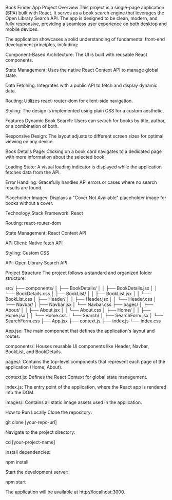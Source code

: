 Book Finder App
Project Overview
This project is a single-page application (SPA) built with React. It serves as a book search engine that leverages the Open Library Search API. The app is designed to be clean, modern, and fully responsive, providing a seamless user experience on both desktop and mobile devices.

The application showcases a solid understanding of fundamental front-end development principles, including:

Component-Based Architecture: The UI is built with reusable React components.

State Management: Uses the native React Context API to manage global state.

Data Fetching: Integrates with a public API to fetch and display dynamic data.

Routing: Utilizes react-router-dom for client-side navigation.

Styling: The design is implemented using plain CSS for a custom aesthetic.

Features
Dynamic Book Search: Users can search for books by title, author, or a combination of both.

Responsive Design: The layout adjusts to different screen sizes for optimal viewing on any device.

Book Details Page: Clicking on a book card navigates to a dedicated page with more information about the selected book.

Loading State: A visual loading indicator is displayed while the application fetches data from the API.

Error Handling: Gracefully handles API errors or cases where no search results are found.

Placeholder Images: Displays a "Cover Not Available" placeholder image for books without a cover.

Technology Stack
Framework: React

Routing: react-router-dom

State Management: React Context API

API Client: Native fetch API

Styling: Custom CSS

API: Open Library Search API

Project Structure
The project follows a standard and organized folder structure:

src/
├── components/
│   ├── BookDetails/
│   │   ├── BookDetails.jsx
│   │   └── BookDetails.css
│   ├── BookList/
│   │   ├── BookList.jsx
│   │   └── BookList.css
│   ├── Header/
│   │   ├── Header.jsx
│   │   └── Header.css
│   └── Navbar/
│       ├── Navbar.jsx
│       └── Navbar.css
├── pages/
│   ├── About/
│   │   ├── About.jsx
│   │   └── About.css
│   ├── Home/
│   │   ├── Home.jsx
│   │   └── Home.css
│   └── Search/
│       ├── SearchForm.jsx
│       └── SearchForm.css
├── App.jsx
├── context.js
├── index.js
└── index.css

App.jsx: The main component that defines the application's layout and routes.

components/: Houses reusable UI components like Header, Navbar, BookList, and BookDetails.

pages/: Contains the top-level components that represent each page of the application (Home, About).

context.js: Defines the React Context for global state management.

index.js: The entry point of the application, where the React app is rendered into the DOM.

images/: Contains all static image assets used in the application.

How to Run Locally
Clone the repository:

git clone [your-repo-url]

Navigate to the project directory:

cd [your-project-name]

Install dependencies:

npm install

Start the development server:

npm start

The application will be available at http://localhost:3000.
